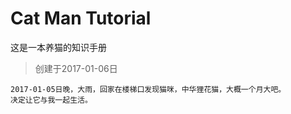 # Cat Man Tutorial

这是一本养猫的知识手册

> 创建于2017-01-06日

```
2017-01-05日晚，大雨，回家在楼梯口发现猫咪，中华狸花猫，大概一个月大吧。
决定让它与我一起生活。
```
